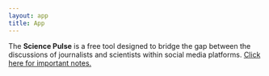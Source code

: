 ```yaml
---
layout: app
title: App
---
```


The **Science Pulse** is a free tool designed to bridge the gap between the discussions of journalists and scientists within social media platforms. <a class="button" href="#popup1">Click here for important notes.</a>

<div id="popup1" class="overlay">
	<div class="popup">
		<h2>NOTES</h2>
		<a class="close" href="#">&times;</a>
		<div class="content">
As a data exploratory tool, it is better suited to work on desktop computers, but it also works on mobile. For now, we have only data from Twitter, but we are working to get access to data to create other modules, especially one for Facebook.
<br><br>
We would really appreciate any feedback or comments about your experience using this tool, it can help us make a better resource for all. The best way for that is through <a href="https://forms.gle/gtc9YBH8cHFw8ACJA" target="_blank">this short, six-question form</a>.
<br><br>
To suggest a new profile to be included in our platform, use <a href="https://docs.google.com/forms/d/e/1FAIpQLSfGk8fYdAtAcyMuddZHqJDHYuTYn0o6i5dSrPzB__0HeggLhQ/viewform" target="_blank">this form</a>.
<br><br>
For any other inquiries, reach us at <a href="mailto:sciencemonitor@icfj.org" target="_blank">sciencemonitor@icfj.org</a>.
<br><br>
For the methodology <a href="../about" target="_blank">click here</a>.

You can find our privacy policy and license <a href="../privacy" target="_blank">in this link</a>.
		</div>
	</div>
</div>

<style>
.box {
  width: 40%;
  margin: 0;
  background: rgba(255,255,255,0.2);
  padding: 0 0 20px;
  border: 2px solid #fff;
  border-radius: 10;
  background-clip: padding-box;
  text-align: left;
}

.button {

}
.button:hover {
  background: #1cd999;
  color: #fff
}

.overlay {
  position: fixed;
  top: 0;
  bottom: 0;
  left: 0;
  right: 0;
  background: rgba(0, 0, 0, 0.7);
  transition: opacity 500ms;
  visibility: hidden;
  opacity: 0;
}
.overlay:target {
  visibility: visible;
  opacity: 1;
}

.popup {
  margin: 70px auto;
  padding: 20px;
  background: #fff;
  border-radius: 5px;
  width: 30%;
  position: relative;
  transition: all 5s ease-in-out;
}

.popup h2 {
  margin-top: 0;
  color: #333;
}
.popup .close {
  position: absolute;
  top: 20px;
  right: 30px;
  transition: all 200ms;
  font-size: 30px;
  font-weight: bold;
  text-decoration: none;
  color: #333;
}
.popup .close:hover {
  color: #06D85F;
}
.popup .content {
  max-height: 30%;
  overflow: auto;
}

@media screen and (max-width: 700px){
  .box{
    width: 70%;
  }
  .popup{
    width: 70%;
  }
}
<style>
